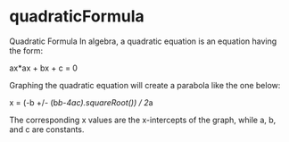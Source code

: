 # quadraticFormula
Quadratic Formula
In algebra, a quadratic equation is an equation having the form:

ax*ax + bx + c = 0

Graphing the quadratic equation will create a parabola like the one below:

x = (-b +/- (b*b-4ac).squareRoot()) / 2*a

The corresponding x values are the x-intercepts of the graph, while a, b, and c are constants.


